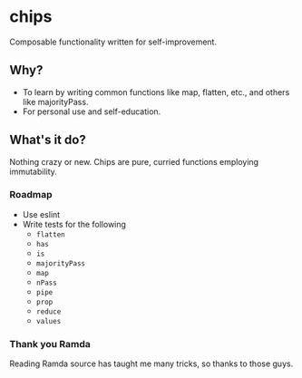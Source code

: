 # chips
Composable functionality written for self-improvement.

## Why?
- To learn by writing common functions like map, flatten, etc., and others like majorityPass.
- For personal use and self-education.

## What's it do?
Nothing crazy or new. Chips are pure, curried functions employing immutability.

### Roadmap
* Use eslint
* Write tests for the following
    * `flatten`
    * `has`
    * `is`
    * `majorityPass`
    * `map`
    * `nPass`
    * `pipe`
    * `prop`
    * `reduce`
    * `values`

### Thank you Ramda
Reading Ramda source has taught me many tricks, so thanks to those guys.
